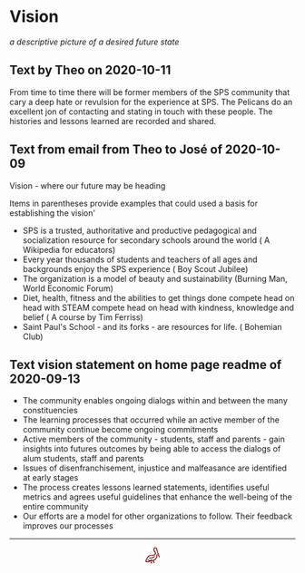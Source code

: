 <span style=display:none; >[You are now in a GitHub source code view - click this link to view Read Me file as a web page]( https://sps-pelicans.github.io/#vision.md "View file as a web page." ) </span>


# Vision

_a descriptive picture of a desired future state_


## Text by Theo on 2020-10-11

From time to time there will be former members of the SPS community that cary a deep hate or revulsion for the experience at SPS. The Pelicans do an excellent jon of contacting and stating in touch with these people. The histories and lessons learned are recorded and shared.


## Text from email from Theo to José of 2020-10-09

Vision - where our future may be heading

Items in parentheses provide examples that could used a basis for establishing the vision'


* SPS is a trusted, authoritative and productive pedagogical and socialization resource for secondary schools around the world ( A Wikipedia for educators)
* Every year thousands of students and teachers of all ages and backgrounds enjoy the SPS experience ( Boy Scout Jubilee)
* The organization is a model of beauty and sustainability (Burning Man, World Economic Forum)
* Diet, health, fitness and the abilities to get things done compete head on head with STEAM compete head on head with kindness, knowledge and belief ( A course by Tim Ferriss)
* Saint Paul's School - and its forks - are resources for life. ( Bohemian Club)

## Text vision statement on home page readme of 2020-09-13

* The community enables ongoing dialogs within and between the many constituencies
* The learning processes that occurred while an active member of the community continue become ongoing commitments
* Active members of the community - students, staff and parents - gain insights into futures outcomes by being able to access the dialogs of alum students, staff and parents
* Issues of disenfranchisement, injustice and malfeasance are identified at early stages
* The process creates lessons learned statements, identifies useful metrics and agrees useful guidelines that enhance the well-being of the entire community
* Our efforts are a model for other organizations to follow. Their feedback improves our processes

***


<center><a href="javascript:window.scrollTo(0,0);" style=text-decoration:none; title="hello! Click me to go up to the top" > <img width=30 src="images/pelican.svg" > </a></center>